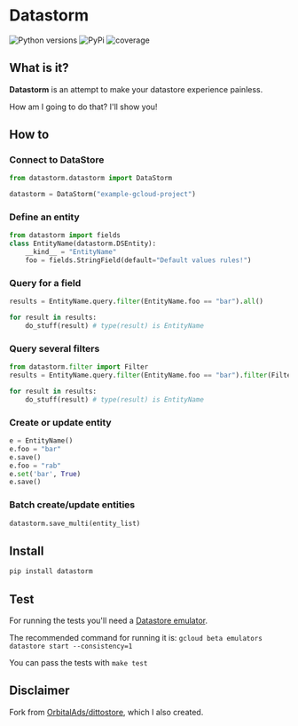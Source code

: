 # Datastorm
![Python versions](https://img.shields.io/badge/Python-3.5%2C%203.6%2C%203.7-green.svg) ![PyPi](https://img.shields.io/badge/PyPi-0.0.0a5-brightgreen.svg) ![coverage](https://img.shields.io/badge/coverage-95%25-green.svg)

## What is it?

**Datastorm** is an attempt to make your datastore experience painless.

How am I going to do that? I'll show you!


## How to

### Connect to DataStore

```python
from datastorm.datastorm import DataStorm

datastorm = DataStorm("example-gcloud-project")
```

### Define an entity

```python
from datastorm import fields
class EntityName(datastorm.DSEntity): 
    __kind__ = "EntityName"
    foo = fields.StringField(default="Default values rules!")
```

### Query for a field 

```python
results = EntityName.query.filter(EntityName.foo == "bar").all()

for result in results:
    do_stuff(result) # type(result) is EntityName
```

### Query several filters
```python
from datastorm.filter import Filter
results = EntityName.query.filter(EntityName.foo == "bar").filter(Filter('numeric_foo', '<', 2)).all()

for result in results:
    do_stuff(result) # type(result) is EntityName
```

### Create or update entity
```python
e = EntityName()
e.foo = "bar"
e.save()
e.foo = "rab"
e.set('bar', True)
e.save()
```

### Batch create/update entities
```python
datastorm.save_multi(entity_list)
```

## Install
```bash
pip install datastorm
```

## Test
For running the tests you'll need a [Datastore emulator](https://cloud.google.com/datastore/docs/tools/datastore-emulator).

The recommended command for running it is:
````gcloud beta emulators datastore start --consistency=1````

You can pass the tests with ````make test````

## Disclaimer

Fork from [OrbitalAds/dittostore](https://github.com/OrbitalAds/dittostore), which I also created.
